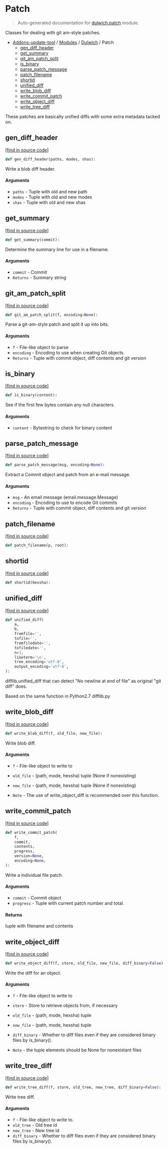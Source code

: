 # Patch

> Auto-generated documentation for [dulwich.patch](blob/master/dulwich/patch.py) module.

Classes for dealing with git am-style patches.

- [Addons-update-tool](..\README.md#addons-update-tool) / [Modules](..\MODULES.md#addons-update-tool-modules) / [Dulwich](index.md#dulwich) / Patch
    - [gen_diff_header](#gen_diff_header)
    - [get_summary](#get_summary)
    - [git_am_patch_split](#git_am_patch_split)
    - [is_binary](#is_binary)
    - [parse_patch_message](#parse_patch_message)
    - [patch_filename](#patch_filename)
    - [shortid](#shortid)
    - [unified_diff](#unified_diff)
    - [write_blob_diff](#write_blob_diff)
    - [write_commit_patch](#write_commit_patch)
    - [write_object_diff](#write_object_diff)
    - [write_tree_diff](#write_tree_diff)

These patches are basically unified diffs with some extra metadata tacked
on.

## gen_diff_header

[[find in source code]](blob/master/dulwich/patch.py#L252)

```python
def gen_diff_header(paths, modes, shas):
```

Write a blob diff header.

#### Arguments

- `paths` - Tuple with old and new path
- `modes` - Tuple with old and new modes
- `shas` - Tuple with old and new shas

## get_summary

[[find in source code]](blob/master/dulwich/patch.py#L93)

```python
def get_summary(commit):
```

Determine the summary line for use in a filename.

#### Arguments

  - `commit` - Commit
- `Returns` - Summary string

## git_am_patch_split

[[find in source code]](blob/master/dulwich/patch.py#L341)

```python
def git_am_patch_split(f, encoding=None):
```

Parse a git-am-style patch and split it up into bits.

#### Arguments

  - `f` - File-like object to parse
  - `encoding` - Encoding to use when creating Git objects
- `Returns` - Tuple with commit object, diff contents and git version

## is_binary

[[find in source code]](blob/master/dulwich/patch.py#L171)

```python
def is_binary(content):
```

See if the first few bytes contain any null characters.

#### Arguments

- `content` - Bytestring to check for binary content

## parse_patch_message

[[find in source code]](blob/master/dulwich/patch.py#L361)

```python
def parse_patch_message(msg, encoding=None):
```

Extract a Commit object and patch from an e-mail message.

#### Arguments

  - `msg` - An email message (email.message.Message)
  - `encoding` - Encoding to use to encode Git commits
- `Returns` - Tuple with commit object, diff contents and git version

## patch_filename

[[find in source code]](blob/master/dulwich/patch.py#L187)

```python
def patch_filename(p, root):
```

## shortid

[[find in source code]](blob/master/dulwich/patch.py#L180)

```python
def shortid(hexsha):
```

## unified_diff

[[find in source code]](blob/master/dulwich/patch.py#L117)

```python
def unified_diff(
    a,
    b,
    fromfile='',
    tofile='',
    fromfiledate='',
    tofiledate='',
    n=3,
    lineterm='\n',
    tree_encoding='utf-8',
    output_encoding='utf-8',
):
```

difflib.unified_diff that can detect "No newline at end of file" as
original "git diff" does.

Based on the same function in Python2.7 difflib.py

## write_blob_diff

[[find in source code]](blob/master/dulwich/patch.py#L285)

```python
def write_blob_diff(f, old_file, new_file):
```

Write blob diff.

#### Arguments

- `f` - File-like object to write to
- `old_file` - (path, mode, hexsha) tuple (None if nonexisting)
- `new_file` - (path, mode, hexsha) tuple (None if nonexisting)

- `Note` - The use of write_object_diff is recommended over this function.

## write_commit_patch

[[find in source code]](blob/master/dulwich/patch.py#L40)

```python
def write_commit_patch(
    f,
    commit,
    contents,
    progress,
    version=None,
    encoding=None,
):
```

Write a individual file patch.

#### Arguments

- `commit` - Commit object
- `progress` - Tuple with current patch number and total.

#### Returns

tuple with filename and contents

## write_object_diff

[[find in source code]](blob/master/dulwich/patch.py#L194)

```python
def write_object_diff(f, store, old_file, new_file, diff_binary=False):
```

Write the diff for an object.

#### Arguments

- `f` - File-like object to write to
- `store` - Store to retrieve objects from, if necessary
- `old_file` - (path, mode, hexsha) tuple
- `new_file` - (path, mode, hexsha) tuple
- `diff_binary` - Whether to diff files even if they
  are considered binary files by is_binary().

- `Note` - the tuple elements should be None for nonexistant files

## write_tree_diff

[[find in source code]](blob/master/dulwich/patch.py#L320)

```python
def write_tree_diff(f, store, old_tree, new_tree, diff_binary=False):
```

Write tree diff.

#### Arguments

- `f` - File-like object to write to.
- `old_tree` - Old tree id
- `new_tree` - New tree id
- `diff_binary` - Whether to diff files even if they
  are considered binary files by is_binary().
